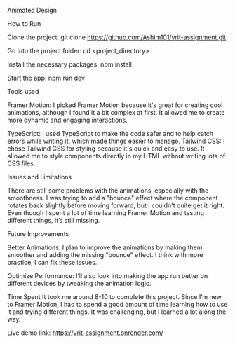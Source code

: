 Animated Design

How to Run

Clone the project:
git clone https://github.com/Ashim101/vrit-assignment.git

Go into the project folder:
cd <project_directory>


Install the necessary packages:
npm install


Start the app:
npm run dev


Tools used


Framer Motion: I picked Framer Motion because it's great for creating cool animations, although I found it a bit complex at first. It allowed me to create more dynamic and engaging interactions.

TypeScript: I used TypeScript to make the code safer and to help catch errors while writing it, which made things easier to manage.
Tailwind CSS: I chose Tailwind CSS for styling because it's quick and easy to use. It allowed me to style components directly in my HTML without writing lots of CSS files.


Issues and Limitations


There are still some problems with the animations, especially with the smoothness. I was trying to add a "bounce" effect where the component rotates back slightly before moving forward, but I couldn't quite get it right. Even though I spent a lot of time learning Framer Motion and testing different things, it’s still missing.

Future Improvements


Better Animations: I plan to improve the animations by making them smoother and adding the missing "bounce" effect. I think with more practice, I can fix these issues.

Optimize Performance: I’ll also look into making the app run better on different devices by tweaking the animation logic.

Time Spent
It took me around 8-10 to complete this project. Since I’m new to Framer Motion, I had to spend a good amount of time learning how to use it and trying different things. It was challenging, but I learned a lot along the way.


Live demo link: https://vrit-assignment.onrender.com/
